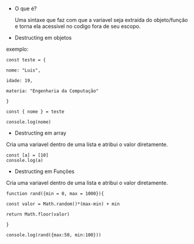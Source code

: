 - O que é?
	
	Uma sintaxe que faz com que a variavel seja extraida do objeto/função e torna ela acessivel no codigo fora de seu escopo.

- Destructing em objetos

exemplo:


```
const teste = {

nome: "Luis",

idade: 19,

materia: "Engenharia da Computação"

}  

const { nome } = teste

console.log(nome)
```

- Destructing em array

Cria uma variavel dentro de uma lista e atribui o valor diretamente.
```
const [a] = [10]
console.log(a)
```

- Destructing em Funções

Cria uma variavel dentro de uma lista e atribui o valor diretamente.
```
function rand({min = 0, max = 1000}){

const valor = Math.random()*(max-min) + min

return Math.floor(valor)

}  

console.log(rand({max:50, min:100}))
```

